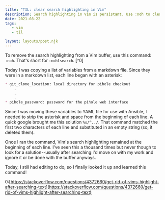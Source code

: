 ```yaml
---
title: "TIL: clear search highlighting in Vim"
description: Search highlighting in Vim is persistant. Use :noh to clear it.
date: 2021-08-22
tags:
   - vim
   - til

layout: layouts/post.njk
---
```


To remove the search highlighting from a Vim buffer, use this command: `:noh`. That's short for `:nohlsearch`. [^0]

Today I was copying a list of variables from a markdown file. Since they were in a markdown list, each line began with an asterisk:

```markdown
* git_clone_location: local directory for pihole checkout
    .
    .
    .
* pihole_password: password for the pihole web interface
```

Since I was moving these variables to YAML file for use with Ansible, I needed to strip the asterisk and space from the beginning of each line. A quick google brought me this solution `%s/^../`. That command matched the first two characters of each line and substituted in an empty string (so, it deleted them). 

Once I ran the command, Vim's search highlighting remained at the beginning of each line. I've seen this a thousand times but never though to look for a solution--usually after searching I'd move on with my work and ignore it or be done with the buffer anyways.

Today, I still had editing to do, so I finally looked it up and learned this command!

0:[https://stackoverflow.com/questions/4372660/get-rid-of-vims-highlight-after-searching-text](https://stackoverflow.com/questions/4372660/get-rid-of-vims-highlight-after-searching-text)
